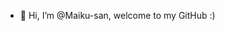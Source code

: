 - 👋 Hi, I’m @Maiku-san, welcome to my GitHub :)
 
<!---
Maiku-san/Maiku-san is a ✨ special ✨ repository because its `README.md` (this file) appears on your GitHub profile.
You can click the Preview link to take a look at your changes.
--->
